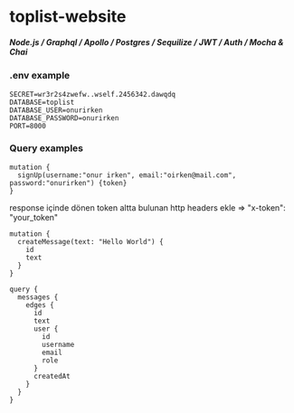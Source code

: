 # toplist-website

##### Node.js / Graphql / Apollo / Postgres / Sequilize / JWT / Auth / Mocha & Chai


### .env example

````
SECRET=wr3r2s4zwefw..wself.2456342.dawqdq
DATABASE=toplist
DATABASE_USER=onurirken
DATABASE_PASSWORD=onurirken
PORT=8000
````

### Query examples

````
mutation {
  signUp(username:"onur irken", email:"oirken@mail.com", password:"onurirken") {token}
}
````
 response içinde dönen token altta bulunan http headers ekle 
 => "x-token": "your_token"
````
mutation {
  createMessage(text: "Hello World") {
    id
    text
  }
}

````
````
query {
  messages {
    edges {
      id
      text
      user {
        id
        username
        email
        role
      }
      createdAt
    }
  }
}
````
 

